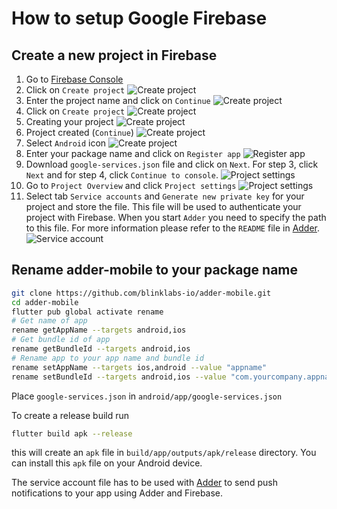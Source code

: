 # How to setup Google Firebase

## Create a new project in Firebase

1. Go to [Firebase Console](https://console.firebase.google.com/)
2. Click on `Create project`
  ![Create project](/docs/google-firebase/images/firebase-1.jpeg)
3. Enter the project name and click on `Continue`
  ![Create project](/docs/google-firebase/images/firebase-2.jpeg)
4. Click on `Create project`
  ![Create project](/docs/google-firebase/images/firebase-3.jpeg)
5. Creating your project
  ![Create project](/docs/google-firebase/images/firebase-4.jpeg)
6. Project created (`Continue`)
  ![Create project](/docs/google-firebase/images/firebase-5.jpeg)
7. Select `Android` icon
  ![Create project](/docs/google-firebase/images/firebase-6.jpeg)
8. Enter your package name and click on `Register app`
  ![Register app](/docs/google-firebase/images/firebase-7.jpeg)
9. Download `google-services.json` file and click on `Next`. For step 3, click `Next` and for step 4, click `Continue to console`.
  ![Project settings](/docs/google-firebase/images/firebase-8.jpeg)
10. Go to `Project Overview` and click `Project settings`
  ![Project settings](/docs/google-firebase/images/firebase-9.jpeg)
11. Select tab `Service accounts` and `Generate new private key` for your project and store the file. This file will be used to authenticate your project with Firebase. When you start `Adder` you need to specify the path to this file. For more information please refer to the `README` file in [Adder](https://github.com/blinklabs-io/adder/blob/main/README.md#push-notifications).
  ![Service account](/docs/google-firebase/images/firebase-10.jpeg)

## Rename adder-mobile to your package name

```bash
git clone https://github.com/blinklabs-io/adder-mobile.git
cd adder-mobile
flutter pub global activate rename
# Get name of app
rename getAppName --targets android,ios
# Get bundle id of app
rename getBundleId --targets android,ios
# Rename app to your app name and bundle id
rename setAppName --targets ios,android --value "appname"
rename setBundleId --targets android,ios --value "com.yourcompany.appname"
```

Place `google-services.json` in `android/app/google-services.json`

To create a release build run

```bash
flutter build apk --release
```

this will create an `apk` file in `build/app/outputs/apk/release` directory. You can install this `apk` file on your Android device.

The service account file has to be used with [Adder](https://github.com/blinklabs-io/adder/blob/main/README.md#push-notifications) to send push notifications to your app using Adder and Firebase.
